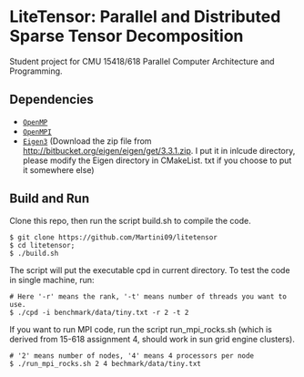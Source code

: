 # LiteTensor: Parallel and Distributed Sparse Tensor Decomposition 
Student project for CMU 15418/618 Parallel Computer Architecture and Programming.

## Dependencies
* [`OpenMP`](http://www.openmp.org)
* [`OpenMPI`](https://www.open-mpi.org)
* [`Eigen3`](http://eigen.tuxfamily.org/index.php?title=Main_Page) (Download the zip file from http://bitbucket.org/eigen/eigen/get/3.3.1.zip. I put it in inlcude directory, please modify the Eigen directory in CMakeList. txt if you choose to put it somewhere else)

## Build and Run
Clone this repo, then run the script build.sh to compile the code. 
```
$ git clone https://github.com/Martini09/litetensor
$ cd litetensor; 
$ ./build.sh     
```
The script will put the executable cpd in current directory. To test the code in single machine, run:
```
# Here '-r' means the rank, '-t' means number of threads you want to use.
$ ./cpd -i benchmark/data/tiny.txt -r 2 -t 2   
```
If you want to run MPI code, run the script run_mpi_rocks.sh (which is derived from 15-618 assignment 4, should work in sun grid engine clusters).
```
# '2' means number of nodes, '4' means 4 processors per node
$ ./run_mpi_rocks.sh 2 4 bechmark/data/tiny.txt   
```

